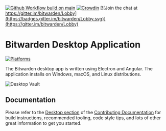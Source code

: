 [![Github Workflow build on main](https://github.com/bitwarden/clients/actions/workflows/build-desktop.yml/badge.svg?branch=main)](https://github.com/bitwarden/clients/actions/workflows/build-desktop.yml?query=branch:main)
[![Crowdin](https://d322cqt584bo4o.cloudfront.net/bitwarden-desktop/localized.svg)](https://crowdin.com/project/bitwarden-desktop)
[![Join the chat at https://gitter.im/bitwarden/Lobby](https://badges.gitter.im/bitwarden/Lobby.svg)](https://gitter.im/bitwarden/Lobby)

# Bitwarden Desktop Application

[![Platforms](https://imgur.com/SLv9paA.png "Windows, macOS, and Linux")](https://bitwarden.com/download/)

The Bitwarden desktop app is written using Electron and Angular. The application installs on Windows, macOS, and Linux distributions.

![Desktop Vault](https://github.com/bitwarden/brand/blob/f09f2fa594c8a020c315296074f18ce0a7b3f171/screenshots/desktop-macos-vault.png "My Vault")

## Documentation

Please refer to the [Desktop section](https://contributing.bitwarden.com/getting-started/clients/desktop/) of the [Contributing Documentation](https://contributing.bitwarden.com/) for build instructions, recommended tooling, code style tips, and lots of other great information to get you started.
